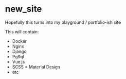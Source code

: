 # new_site
Hopefully this turns into my playground / portfolio-ish site

This will contain:
- Docker
- Nginx
- Django
- PgSql
- Vue js
- SCSS
= Material Design
- etc